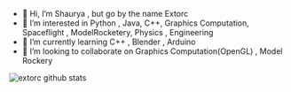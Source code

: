 - 👋 Hi, I’m Shaurya , but go by the name Extorc
- 👀 I’m interested in Python , Java, C++, Graphics Computation, Spaceflight , ModelRocketery, Physics , Engineering
- 🌱 I’m currently learning C++ , Blender , Arduino
- 💞️ I’m looking to collaborate on Graphics Computation(OpenGL) , Model Rockery

![extorc github stats](https://github-readme-stats.vercel.app/api?username=extorc&show_icons=true&hide_border=true)

<!---
extorc/extorc is a ✨ special ✨ repository because its `README.md` (this file) appears on your GitHub profile.
You can click the Preview link to take a look at your changes.
--->
